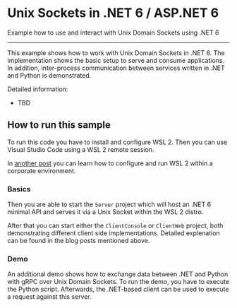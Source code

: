 # Unix Sockets in .NET 6 / ASP.NET 6

Example how to use and interact with Unix Domain Sockets using .NET 6

-----------------------------------

This example shows how to work with Unix Domain Sockets in .NET 6. The implementation shows the basic setup to serve and consume applications. In addition, inter-process communication between services written in .NET and Python is demonstrated.

Detailed information:

  * TBD

## How to run this sample

To run this code you have to install and configure WSL 2. Then you can use Visual Studio Code using a WSL 2 remote session.

In [another post](https://www.fzankl.de/en/blog/using-wsl2-in-enterprises) you can learn how to configure and run WSL 2 within a corporate environment.

### Basics

Then you are able to start the `Server` project which will host an .NET 6 minimal API and serves it via a Unix Socket within the WSL 2 distro.

After that you can start either the `ClientConsole` or `ClientWeb` project, both demonstrating different client side implementations. Detailed explenation can be found in the blog posts mentioned above.

### Demo

An additional demo shows how to exchange data between .NET and Python with gRPC over Unix Domain Sockets. To run the demo, you have to execute the Python script. Afterwards, the .NET-based client can be used to execute a request against this server.